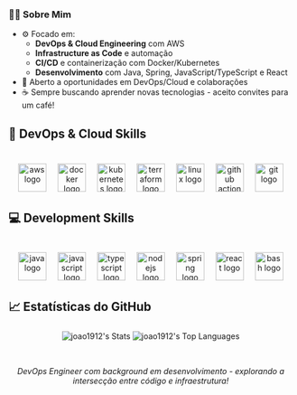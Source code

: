 ### 🧑‍💻 Sobre Mim
- ⚙️ Focado em:
  - **DevOps & Cloud Engineering** com AWS
  - **Infrastructure as Code** e automação
  - **CI/CD** e containerização com Docker/Kubernetes
  - **Desenvolvimento** com Java, Spring, JavaScript/TypeScript e React
- 💼 Aberto a oportunidades em DevOps/Cloud e colaborações
- ☕ Sempre buscando aprender novas tecnologias - aceito convites para um café!


<h2 align="left">🚀 DevOps & Cloud Skills</h2>

###

<div align="center">
<br/>
  <img src="https://skillicons.dev/icons?i=aws" height="50" alt="aws logo"  />
  <img width="12" />
  <img src="https://skillicons.dev/icons?i=docker" height="50" alt="docker logo"  />
  <img width="12" />
  <img src="https://skillicons.dev/icons?i=kubernetes" height="50" alt="kubernetes logo"  />
  <img width="12" />
  <img src="https://skillicons.dev/icons?i=terraform" height="50" alt="terraform logo"  />
  <img width="12" />
  <img src="https://skillicons.dev/icons?i=linux" height="50" alt="linux logo"  />
  <img width="12" />
  <img src="https://skillicons.dev/icons?i=githubactions" height="50" alt="github actions logo"  />
  <img width="12" />
  <img src="https://skillicons.dev/icons?i=git" height="50" alt="git logo"  />
</div>

###

<h2 align="left">💻 Development Skills</h2>

###

<div align="center">
  <br/>
  <img src="https://skillicons.dev/icons?i=java" height="50" alt="java logo"  />
  <img width="12" />
  <img src="https://skillicons.dev/icons?i=js" height="50" alt="javascript logo"  />
  <img width="12" />
  <img src="https://skillicons.dev/icons?i=ts" height="50" alt="typescript logo"  />
  <img width="12" />
  <img src="https://skillicons.dev/icons?i=nodejs" height="50" alt="nodejs logo"  />
  <img width="12" />
  <img src="https://skillicons.dev/icons?i=spring" height="50" alt="spring logo"  />
  <img width="12" />
  <img src="https://skillicons.dev/icons?i=react" height="50" alt="react logo"  />
  <img width="12" />
  <img src="https://skillicons.dev/icons?i=bash" height="50" alt="bash logo"  />
</div>

###

<h2 align="left">📈 Estatísticas do GitHub</h2>

###

<div align="center">
  
  ![joao1912's Stats](https://github-readme-stats.vercel.app/api?username=joao1912&theme=dark&show_icons=true&hide_border=true&count_private=true&include_all_commits=true)
  ![joao1912's Top Languages](https://github-readme-stats.vercel.app/api/top-langs/?username=joao1912&theme=dark&show_icons=true&hide_border=true&layout=compact&langs_count=7)
</div>

<br/>

<div align="center">
  
  *DevOps Engineer com background em desenvolvimento - explorando a intersecção entre código e infraestrutura!*
  
</div>

